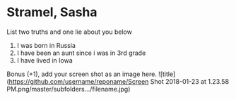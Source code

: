 # Stramel, Sasha
List two truths and one lie about you below

1. I was born in Russia
1. I have been an aunt since i was in 3rd grade
1. I have lived in Iowa


Bonus (+1), add your screen shot as an image here.
![title](https://github.com/username/reponame/Screen Shot 2018-01-23 at 1.23.58 PM.png/master/su‌​bfolders.../filename‌​.jpg)

